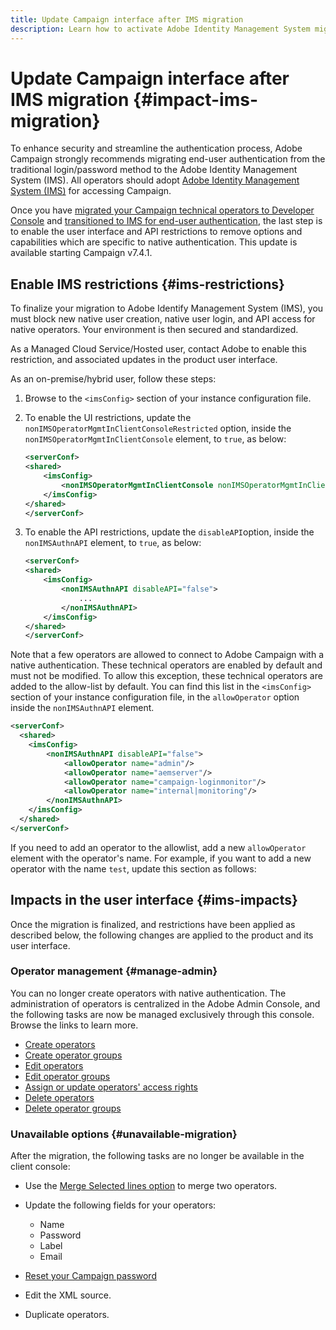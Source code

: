 ```yaml
---
title: Update Campaign interface after IMS migration
description: Learn how to activate Adobe Identity Management System migration interface impacts
---
```

# Update Campaign interface after IMS migration {#impact-ims-migration}

To enhance security and streamline the authentication process, Adobe Campaign strongly recommends migrating end-user authentication from the traditional login/password method to the Adobe Identity Management System (IMS). All operators should adopt [Adobe Identity Management System (IMS)](https://helpx.adobe.com/enterprise/using/identity.html) for accessing Campaign.

Once you have [migrated your Campaign technical operators to Developer Console](ims-migration.md) and [transitioned to IMS for end-user authentication](migrate-users-to-ims.md), the last step is to enable the user interface and API restrictions to remove options and capabilities which are specific to native authentication. This update is available starting Campaign v7.4.1.

## Enable IMS restrictions {#ims-restrictions}

To finalize your migration to Adobe Identify Management System (IMS), you must block new native user creation, native user login, and API access for native operators. Your environment is then secured and standardized.

As a Managed Cloud Service/Hosted user, contact Adobe to enable this restriction, and associated updates in the product user interface.

As an on-premise/hybrid user, follow these steps:

1. Browse to the `<imsConfig>` section of your instance configuration file.
1. To enable the UI restrictions, update the `nonIMSOperatorMgmtInClientConsoleRestricted` option, inside the `nonIMSOperatorMgmtInClientConsole` element, to `true`, as below:


    ```xml
    <serverConf>
    <shared>
        <imsConfig>
            <nonIMSOperatorMgmtInClientConsole nonIMSOperatorMgmtInClientConsoleRestricted="true"/>
        </imsConfig>
    </shared>
    </serverConf>
    ```

1. To enable the API restrictions, update the `disableAPI`option, inside the `nonIMSAuthnAPI` element, to `true`, as below:

    ```xml
    <serverConf>
    <shared>
        <imsConfig>
            <nonIMSAuthnAPI disableAPI="false">
                ...
            </nonIMSAuthnAPI>
        </imsConfig>
    </shared>
    </serverConf>
    ```

Note that a few operators are allowed to connect to Adobe Campaign with a native authentication. These technical operators are enabled by default and must not be modified. To allow this exception, these technical operators are added to the allow-list by default. You can find this list in the `<imsConfig>` section of your instance configuration file, in the `allowOperator` option inside the `nonIMSAuthnAPI` element.

```xml
<serverConf>
  <shared>
    <imsConfig>
        <nonIMSAuthnAPI disableAPI="false">
            <allowOperator name="admin"/>
            <allowOperator name="aemserver"/>
            <allowOperator name="campaign-loginmonitor"/>
            <allowOperator name="internal|monitoring"/>
        </nonIMSAuthnAPI>
    </imsConfig>
  </shared>
</serverConf>
```

If you need to add an operator to the allowlist, add a new `allowOperator` element with the operator's name. For example, if you want to add a new operator with the name `test`, update this section as follows:

<serverConf>
  <shared>
    <imsConfig>
        <nonIMSAuthnAPI disableAPI="false">
            <allowOperator name="admin"/>
            <allowOperator name="aemserver"/>
            <allowOperator name="campaign-loginmonitor"/>
            <allowOperator name="internal|monitoring"/>
            <allowOperator name="test"/>
        </nonIMSAuthnAPI>
    </imsConfig>
  </shared>
</serverConf>


## Impacts in the user interface {#ims-impacts}

Once the migration is finalized, and restrictions have been applied as described below, the following changes are applied to the product and its user interface.

### Operator management {#manage-admin}

You can no longer create operators with native authentication. The administration of operators is centralized in the Adobe Admin Console, and the following tasks are now be managed exclusively through this console. Browse the links to learn more.

* [Create operators](https://helpx.adobe.com/enterprise/using/manage-users-individually.html#_blank)
* [Create operator groups](https://helpx.adobe.com/enterprise/using/user-groups.html#Createusergroups)
* [Edit operators](https://helpx.adobe.com/ie/enterprise/using/manage-users-individually.html)
* [Edit operator groups](https://helpx.adobe.com/enterprise/using/user-groups.html#Editusergroups)
* [Assign or update operators' access rights](https://helpx.adobe.com/enterprise/using/manage-permissions-and-roles.html)
* [Delete operators](https://helpx.adobe.com/enterprise/using/manage-users-individually.html#_blank)
* [Delete operator groups](https://helpx.adobe.com/enterprise/using/user-groups.html#Removeusergroups)

### Unavailable options {#unavailable-migration}

After the migration, the following tasks are no longer be available in the client console:

* Use the [Merge Selected lines option](../../platform/using/updating-data.md#merge-data) to merge two operators.

* Update the following fields for your operators:
    * Name
    * Password
    * Label
    * Email

* [Reset your Campaign password](../../production/using/lost-password.md)

* Edit the XML source.

* Duplicate operators.


